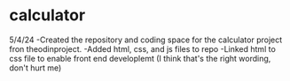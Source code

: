 # calculator

5/4/24 
    -Created the repository and coding space for the calculator project fron theodinproject.
    -Added html, css, and js files to repo
    -Linked html to css file to enable front end developlemt (I think that's the right wording, don't hurt me) 
